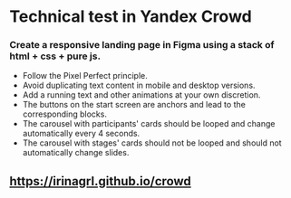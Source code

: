 # Technical test in Yandex Crowd

### Create a responsive landing page in Figma using a stack of html + css + pure js.

- Follow the Pixel Perfect principle.
- Avoid duplicating text content in mobile and desktop versions.
- Add a running text and other animations at your own discretion.
- The buttons on the start screen are anchors and lead to the corresponding blocks.
- The carousel with participants' cards should be looped and change automatically every 4 seconds.
- The carousel with stages' cards should not be looped and should not automatically change slides.

## https://irinagrl.github.io/crowd
